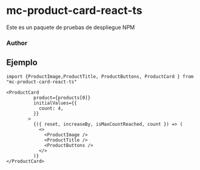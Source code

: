 # mc-product-card-react-ts

Este es un paquete de pruebas de despliegue NPM

### Author

## Ejemplo

```
import {ProductImage,ProductTitle, ProductButtons, ProductCard } from "mc-product-card-react-ts"
```

```
<ProductCard
          product={products[0]}
          initialValues={{
            count: 4,
          }}
        >
          {({ reset, increaseBy, isMaxCountReached, count }) => (
            <>
              <ProductImage />
              <ProductTitle />
              <ProductButtons />
            </>
          )}
</ProductCard>
```
